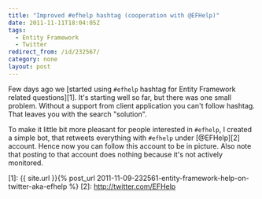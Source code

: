 ```yaml
---
title: "Improved #efhelp hashtag (cooperation with @EFHelp)"
date: 2011-11-11T18:04:05Z
tags:
  - Entity Framework
  - Twitter
redirect_from: /id/232567/
category: none
layout: post
---
```

Few days ago we [started using `#efhelp` hashtag for Entity Framework related questions][1]. It's starting well so far, but there was one small problem. Without a support from client application you can't follow hashtag. That leaves you with the search "solution".

To make it little bit more pleasant for people interested in `#efhelp`, I created a simple bot, that retweets everything with `#efhelp` under [@EFHelp][2] account. Hence now you can follow this account to be in picture. Also note that posting to that account does nothing because it's not actively monitored.

[1]: {{ site.url }}{% post_url 2011-11-09-232561-entity-framework-help-on-twitter-aka-efhelp %}
[2]: http://twitter.com/EFHelp
